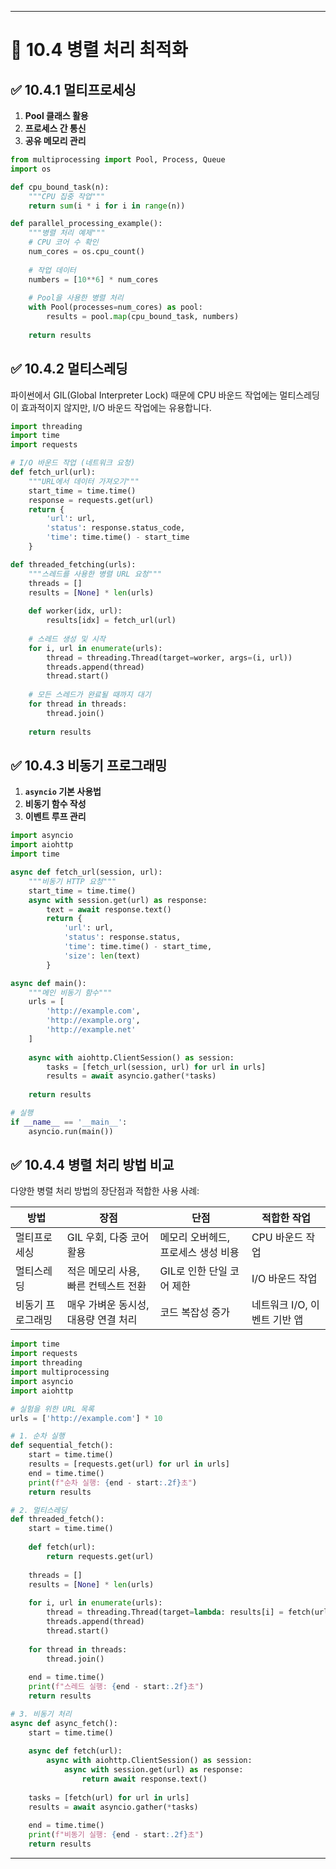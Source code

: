 ---

# 📘 10.4 병렬 처리 최적화

## ✅ 10.4.1 멀티프로세싱
1. **Pool 클래스 활용**
2. **프로세스 간 통신**
3. **공유 메모리 관리**

```python
from multiprocessing import Pool, Process, Queue
import os

def cpu_bound_task(n):
    """CPU 집중 작업"""
    return sum(i * i for i in range(n))

def parallel_processing_example():
    """병렬 처리 예제"""
    # CPU 코어 수 확인
    num_cores = os.cpu_count()
    
    # 작업 데이터
    numbers = [10**6] * num_cores
    
    # Pool을 사용한 병렬 처리
    with Pool(processes=num_cores) as pool:
        results = pool.map(cpu_bound_task, numbers)
    
    return results
```

## ✅ 10.4.2 멀티스레딩

파이썬에서 GIL(Global Interpreter Lock) 때문에 CPU 바운드 작업에는 멀티스레딩이 효과적이지 않지만, I/O 바운드 작업에는 유용합니다.

```python
import threading
import time
import requests

# I/O 바운드 작업 (네트워크 요청)
def fetch_url(url):
    """URL에서 데이터 가져오기"""
    start_time = time.time()
    response = requests.get(url)
    return {
        'url': url,
        'status': response.status_code,
        'time': time.time() - start_time
    }

def threaded_fetching(urls):
    """스레드를 사용한 병렬 URL 요청"""
    threads = []
    results = [None] * len(urls)
    
    def worker(idx, url):
        results[idx] = fetch_url(url)
    
    # 스레드 생성 및 시작
    for i, url in enumerate(urls):
        thread = threading.Thread(target=worker, args=(i, url))
        threads.append(thread)
        thread.start()
    
    # 모든 스레드가 완료될 때까지 대기
    for thread in threads:
        thread.join()
    
    return results
```

## ✅ 10.4.3 비동기 프로그래밍
1. **`asyncio` 기본 사용법**
2. **비동기 함수 작성**
3. **이벤트 루프 관리**

```python
import asyncio
import aiohttp
import time

async def fetch_url(session, url):
    """비동기 HTTP 요청"""
    start_time = time.time()
    async with session.get(url) as response:
        text = await response.text()
        return {
            'url': url,
            'status': response.status,
            'time': time.time() - start_time,
            'size': len(text)
        }

async def main():
    """메인 비동기 함수"""
    urls = [
        'http://example.com',
        'http://example.org',
        'http://example.net'
    ]
    
    async with aiohttp.ClientSession() as session:
        tasks = [fetch_url(session, url) for url in urls]
        results = await asyncio.gather(*tasks)
    
    return results

# 실행
if __name__ == '__main__':
    asyncio.run(main())
```

## ✅ 10.4.4 병렬 처리 방법 비교

다양한 병렬 처리 방법의 장단점과 적합한 사용 사례:

| 방법 | 장점 | 단점 | 적합한 작업 |
|------|------|------|------------|
| 멀티프로세싱 | GIL 우회, 다중 코어 활용 | 메모리 오버헤드, 프로세스 생성 비용 | CPU 바운드 작업 |
| 멀티스레딩 | 적은 메모리 사용, 빠른 컨텍스트 전환 | GIL로 인한 단일 코어 제한 | I/O 바운드 작업 |
| 비동기 프로그래밍 | 매우 가벼운 동시성, 대용량 연결 처리 | 코드 복잡성 증가 | 네트워크 I/O, 이벤트 기반 앱 |

```python
import time
import requests
import threading
import multiprocessing
import asyncio
import aiohttp

# 실험을 위한 URL 목록
urls = ['http://example.com'] * 10

# 1. 순차 실행
def sequential_fetch():
    start = time.time()
    results = [requests.get(url) for url in urls]
    end = time.time()
    print(f"순차 실행: {end - start:.2f}초")
    return results

# 2. 멀티스레딩
def threaded_fetch():
    start = time.time()
    
    def fetch(url):
        return requests.get(url)
    
    threads = []
    results = [None] * len(urls)
    
    for i, url in enumerate(urls):
        thread = threading.Thread(target=lambda: results[i] = fetch(url))
        threads.append(thread)
        thread.start()
    
    for thread in threads:
        thread.join()
    
    end = time.time()
    print(f"스레드 실행: {end - start:.2f}초")
    return results

# 3. 비동기 처리
async def async_fetch():
    start = time.time()
    
    async def fetch(url):
        async with aiohttp.ClientSession() as session:
            async with session.get(url) as response:
                return await response.text()
    
    tasks = [fetch(url) for url in urls]
    results = await asyncio.gather(*tasks)
    
    end = time.time()
    print(f"비동기 실행: {end - start:.2f}초")
    return results
```

--- 